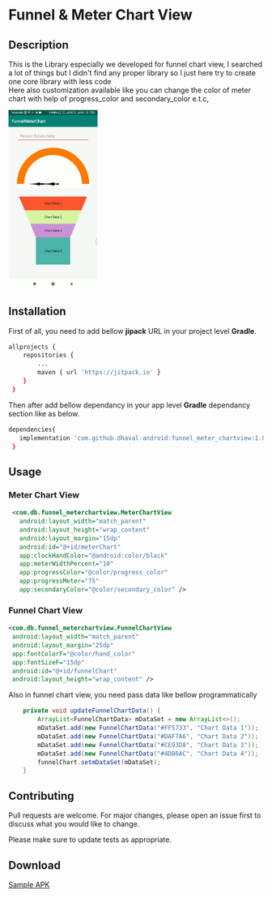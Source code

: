 # Funnel & Meter Chart View

## Description
This is the Library especially we developed for funnel chart view, I searched a lot of things but I didn't find any proper library so I just here try to create one core library with less code   
Here also customization available like you can change the color of meter chart with help of progress_color and secondary_color e.t.c,

<img src="https://raw.githubusercontent.com/dhaval-android/funnel_meter_chartview/master/screenshot/ezgif-2-172c23ca59d5.gif" width="35%">


## Installation

First of all, you need to add bellow **jipack** URL in your project level **Gradle**.

```bash
allprojects {
	repositories {
		...
		maven { url 'https://jitpack.io' }
	}
 }
```
Then after add bellow dependancy in your app level  **Gradle** dependancy section like as below.

```bash
dependencies{
   implementation 'com.github.dhaval-android:funnel_meter_chartview:1.0.0'	;
 }
```



## Usage
### Meter Chart View

```xml
 <com.db.funnel_meterchartview.MeterChartView
   android:layout_width="match_parent"
   android:layout_height="wrap_content"
   android:layout_margin="15dp"
   android:id="@+id/meterChart"
   app:clockHandColor="@android:color/black"
   app:meterWidthPercent="10"
   app:progressColor="@color/progress_color"
   app:progressMeter="75"
   app:secondaryColor="@color/secondary_color" />

```
### Funnel Chart View
```xml
<com.db.funnel_meterchartview.FunnelChartView
 android:layout_width="match_parent"
 android:layout_margin="25dp"
 app:fontColorF="@color/hand_color"
 app:fontSizeF="15dp"
 android:id="@+id/funnelChart"
 android:layout_height="wrap_content" />

```
Also in funnel chart view, you need pass data like bellow programmatically

```java
    private void updateFunnelChartData() {
        ArrayList<FunnelChartData> mDataSet = new ArrayList<>();
        mDataSet.add(new FunnelChartData("#FF5733", "Chart Data 1"));
        mDataSet.add(new FunnelChartData("#DAF7A6", "Chart Data 2"));
        mDataSet.add(new FunnelChartData("#CE93D8", "Chart Data 3"));
        mDataSet.add(new FunnelChartData("#4DB6AC", "Chart Data 4"));
        funnelChart.setmDataSet(mDataSet);
    }

```
 

## Contributing
Pull requests are welcome. For major changes, please open an issue first to discuss what you would like to change.

Please make sure to update tests as appropriate.

## Download
[Sample APK](https://github.com/dhaval-android/funnel_meter_chartview/raw/master/funnel_meter_sample.apk)
